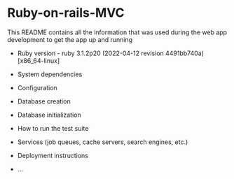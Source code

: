 # Ruby-on-rails-MVC

This README contains all the information that was used during the web app development to get the app up and running

* Ruby version - ruby 3.1.2p20 (2022-04-12 revision 4491bb740a) [x86_64-linux]

* System dependencies 

* Configuration

* Database creation

* Database initialization

* How to run the test suite

* Services (job queues, cache servers, search engines, etc.)

* Deployment instructions

* ...
